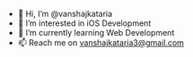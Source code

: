 - 👋 Hi, I’m @vanshajkataria
- 👀 I’m interested in iOS Development
- 🌱 I’m currently learning Web Development
- 📫 Reach me on vanshajkataria3@gmail.com

<!---
vanshajkataria/vanshajkataria is a ✨ special ✨ repository because its `README.md` (this file) appears on your GitHub profile.
You can click the Preview link to take a look at your changes.
--->
